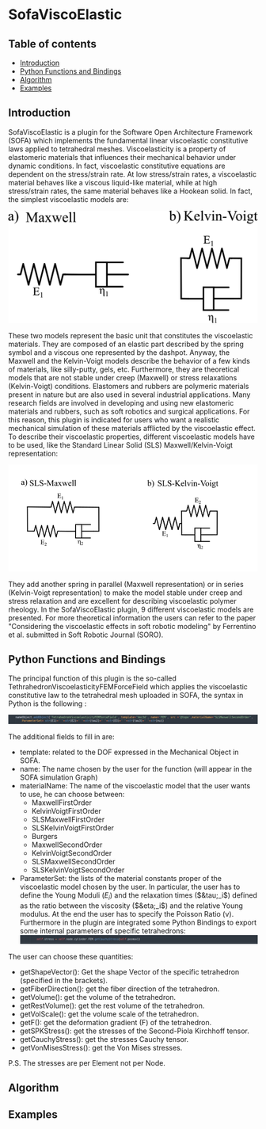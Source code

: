 # SofaViscoElastic

## Table of contents
* [Introduction](#introduction)
* [Python Functions and Bindings](#python-functions-and-bindings)
* [Algorithm](#algorithm)
* [Examples](#examples)

## Introduction
SofaViscoElastic is a plugin for the Software Open Architecture Framework (SOFA) which implements the fundamental linear viscoelastic constitutive laws applied to tetrahedral meshes.
Viscoelasticity is a property of elastomeric materials that influences their mechanical behavior under dynamic conditions. In fact, viscoelastic constitutive equations are dependent on the stress/strain rate. At low stress/strain rates, a viscoelastic material behaves like a viscous liquid-like material, while at high stress/strain rates, the same material behaves like a Hookean solid. In fact, the simplest viscoelastic models are:

![Basic Models](./img/img1.png)

These two models represent the basic unit that constitutes the viscoelastic materials. They are composed of an elastic part described by the spring symbol and a viscous one represented by the dashpot.
Anyway, the Maxwell and the Kelvin-Voigt models describe the behavior of a few kinds of materials, like silly-putty, gels, etc. Furthermore, they are theoretical models that are not stable under creep (Maxwell) or stress relaxations (Kelvin-Voigt) conditions. 
Elastomers and rubbers are polymeric materials present in nature but are also used in several industrial applications. Many research fields are involved in developing and using new elastomeric materials and rubbers, such as soft robotics and surgical applications. For this reason, this plugin is indicated for users who want a realistic mechanical simulation of these materials afflicted by the viscoelastic effect.
To describe their viscoelastic properties, different viscoelastic models have to be used, like the Standard Linear Solid (SLS) Maxwell/Kelvin-Voigt representation:

![SLS Models](./img/img2.png)

They add another spring in parallel (Maxwell representation) or in series (Kelvin-Voigt representation) to make the model stable under creep and stress relaxation and are excellent for describing viscoelastic polymer rheology. In the SofaViscoElastic plugin, 9 different viscoelastic models are presented. For more theoretical information the users can refer to the paper "Considering the viscoelastic effects in soft robotic modeling" by Ferrentino et al. submitted in Soft Robotic Journal (SORO). 
 
## Python Functions and Bindings
The principal function of this plugin is the so-called TethrahedronViscoelasticityFEMForceField which applies the viscoelastic constitutive law to the tetrahedral mesh uploaded in SOFA, the syntax in Python is the following :

![Python function](./img/img3.png)

The additional fields to fill in are:
* template: related to the DOF expressed in the Mechanical Object in SOFA.
* name: The name chosen by the user for the function (will appear in the SOFA simulation Graph)
* materialName: The name of the viscoelastic model that the user wants to use, he can choose between:
  - MaxwellFirstOrder
  - KelvinVoigtFirstOrder
  - SLSMaxwellFirstOrder
  - SLSKelvinVoigtFirstOrder
  - Burgers
  - MaxwellSecondOrder
  - KelvinVoigtSecondOrder
  - SLSMaxwellSecondOrder
  - SLSKelvinVoigtSecondOrder 
* ParameterSet: the lists of the material constants proper of the viscoelastic model chosen by the user. In particular, the user has to define the Young Moduli ($E_i$) and the relaxation times ($&tau;_i$) defined as the ratio between the viscosity ($&eta;_i$) and the relative Young modulus. At the end the user has to specify the Poisson Ratio (&nu;).
Furthermore in the plugin are integrated some Python Bindings to export some internal parameters of specific tetrahedrons:
![Python Binding](./img/img4.png)

The user can choose these quantities:
* getShapeVector(): Get the shape Vector of the specific tetrahedron (specified in the brackets).
* getFiberDirection(): get the fiber direction of the tetrahedron.
* getVolume(): get the volume of the tetrahedron.
* getRestVolume(): get the rest volume of the tetrahedron.
* getVolScale(): get the volume scale of the tetrahedron.
* getF(): get the deformation gradient (F) of the tetrahedron.
* getSPKStress(): get the stresses of the Second-Piola Kirchhoff tensor.
* getCauchyStress(): get the stresses Cauchy tensor.
* getVonMisesStress(): get the Von Mises stresses.

P.S. The stresses are per Element not per Node.
## Algorithm

## Examples
 
